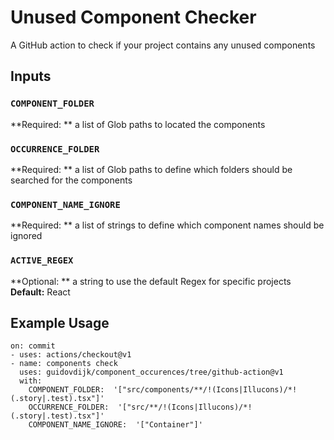 # Unused Component Checker

A GitHub action to check if your project contains any unused components

## Inputs

### `COMPONENT_FOLDER`

**Required: ** a list of Glob paths to located the components

### `OCCURRENCE_FOLDER`

**Required: ** a list of Glob paths to define which folders should be searched for the components

### `COMPONENT_NAME_IGNORE`

**Required: ** a list of strings to define which component names should be ignored

### `ACTIVE_REGEX`

**Optional: ** a string to use the default Regex for specific projects
**Default:** React

## Example Usage

```
on: commit
- uses: actions/checkout@v1
- name: components check
  uses: guidovdijk/component_occurences/tree/github-action@v1
  with:
    COMPONENT_FOLDER:  '["src/components/**/!(Icons|Illucons)/*!(.story|.test).tsx"]'
    OCCURRENCE_FOLDER:  '["src/**/!(Icons|Illucons)/*!(.story|.test).tsx"]'
    COMPONENT_NAME_IGNORE:  '["Container"]'
```
